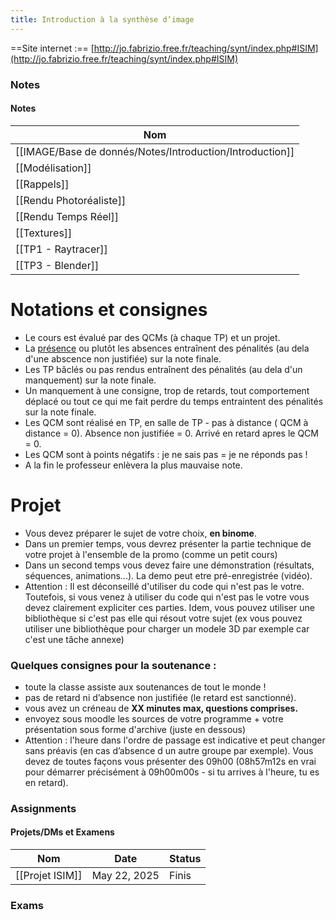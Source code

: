 ```yaml
---
title: Introduction à la synthèse d’image
---
```


==Site internet :== [http://jo.fabrizio.free.fr/teaching/synt/index.php#ISIM](http://jo.fabrizio.free.fr/teaching/synt/index.php#ISIM)
### Notes
#### Notes
|Nom|
|---|
|[[IMAGE/Base de donnés/Notes/Introduction/Introduction]]|
|[[Modélisation]]|
|[[Rappels]]|
|[[Rendu Photoréaliste]]|
|[[Rendu Temps Réel]]|
|[[Textures]]|
|[[TP1 - Raytracer]]|
|[[TP3 - Blender]]|
  
  
# Notations et consignes
- Le cours est évalué par des QCMs (à chaque TP) et un projet.
- La [présence](https://moodle.epita.fr/mod/attendance/view.php?id=59538) ou plutôt les absences entraînent des pénalités (au dela d'une abscence non justifiée) sur la note finale.
- Les TP bâclés ou pas rendus entraînent des pénalités (au dela d'un manquement) sur la note finale.
- Un manquement à une consigne, trop de retards, tout comportement déplacé ou tout ce qui me fait perdre du temps entraintent des pénalités sur la note finale.
- Les QCM sont réalisé en TP, en salle de TP - pas à distance ( QCM à distance = 0). Absence non justifiée = 0. Arrivé en retard apres le QCM = 0.
- Les QCM sont à points négatifs : je ne sais pas = je ne réponds pas !
- A la fin le professeur enlèvera la plus mauvaise note.
# Projet
- Vous devez préparer le sujet de votre choix, **en binome**.
- Dans un premier temps, vous devrez présenter la partie technique de votre projet à l'ensemble de la promo (comme un petit cours)
- Dans un second temps vous devez faire une démonstration (résultats, séquences, animations...). La demo peut etre pré-enregistrée (vidéo).
- Attention : Il est déconseillé d'utiliser du code qui n'est pas le votre. Toutefois, si vous venez à utiliser du code qui n'est pas le votre vous devez clairement expliciter ces parties. Idem, vous pouvez utiliser une bibliothèque si c'est pas elle qui résout votre sujet (ex vous pouvez utiliser une bibliothèque pour charger un modele 3D par exemple car c'est une tâche annexe)
### Quelques consignes pour la soutenance :
- toute la classe assiste aux soutenances de tout le monde !
- pas de retard ni d’absence non justifiée (le retard est sanctionné).
- vous avez un créneau de **XX minutes max, questions comprises.**
- envoyez sous moodle les sources de votre programme + votre présentation sous forme d'archive (juste en dessous)
- Attention : l'heure dans l'ordre de passage est indicative et peut changer sans préavis (en cas d’absence d un autre groupe par exemple). Vous devez de toutes façons vous présenter des 09h00 (08h57m12s en vrai pour démarrer précisément à 09h00m00s - si tu arrives à l'heure, tu es en retard).
  
### Assignments
#### Projets/DMs et Examens
|Nom|Date|Status|
|---|---|---|
|[[Projet ISIM]]|May 22, 2025|Finis|
  
  
  
  
### Exams
